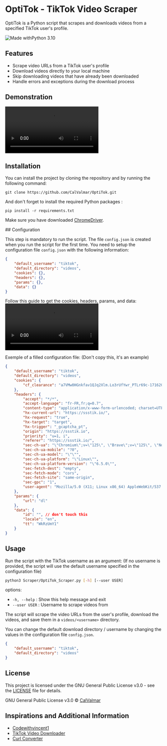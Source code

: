 # OptiTok - TikTok Video Scraper

OptiTok is a Python script that scrapes and downloads videos from a specified TikTok user's profile.

![Made withPython 3.10](https://img.shields.io/badge/Made%20with-Python%203.10-1f425f.svg)


## Features

- Scrape video URLs from a TikTok user's profile
- Download videos directly to your local machine
- Skip downloading videos that have already been downloaded
- Handle errors and exceptions during the download process

## Demonstration
![demo](/src/demo.webm)

## Installation

You can install the project by cloning the repository and by running the following command:
```
git clone https://github.com/CalValmar/OptiTok.git
```

And don't forget to install the required Python packages :
```
pip install -r requirements.txt
```

Make sure you have downloaded [ChromeDriver](https://www.google.com/chrome/).

## Configuration

This step is mandatory to run the script. The file `config.json` is created when you run the script for the first time. You need to setup the configuration file `config.json` with the following information:

```json
{
    "default_username": "tiktok",
    "default_directory": "videos",
    "cookies": {},
    "headers": {},
    "params": {},
    "data": {}
}
```

Follow this guide to get the cookies, headers, params, and data:
![Guide](/src/guide.webm)

Exemple of a filled configuration file: (Don't copy this, it's an example)

```json
{
    "default_username": "tiktok",
    "default_directory": "videos",
    "cookies": {
        "cf_clearance": "a7VMw0HGnkfav1QJq2Xlm.Lo3rUfYwr_PTLr69c-171620911-1.0.1.1-5vKdq55Qj52tQllDfKrJo8F.hBOOltm5WATDKQEq_C8lM0EI11HWt.TFuf5Mjm2RbKNkQXKHeHqQUpLg"
    },
    "headers": {
        "accept": "*/*",
        "accept-language": "fr-FR,fr;q=0.7",
        "content-type": "application/x-www-form-urlencoded; charset=UTF-8",
        "hx-current-url": "https://ssstik.io/",
        "hx-request": "true",
        "hx-target": "target",
        "hx-trigger": "_gcaptcha_pt",
        "origin": "https://ssstik.io",
        "priority": "u=1, i",
        "referer": "https://ssstik.io/",
        "sec-ch-ua": "\"Chromium\";v=\"125\", \"Brave\";v=\"125\", \"Not-A.Brand\";v=\"24\"",
        "sec-ch-ua-mobile": "?0",
        "sec-ch-ua-model": "\"\"",
        "sec-ch-ua-platform": "\"Linux\"",
        "sec-ch-ua-platform-version": "\"6.5.0\"",
        "sec-fetch-dest": "empty",
        "sec-fetch-mode": "cors",
        "sec-fetch-site": "same-origin",
        "sec-gpc": "1",
        "user-agent": "Mozilla/5.0 (X11; Linux x86_64) AppleWebKit/537.36 (KHTML, like Gecko) Chrome/124.0.0.0 Safari/537.36"
    },
    "params": {
        "url": "dl"
    },
    "data": {
        "id": "", // don't touch this
        "locale": "en",
        "tt": "WkRzUmY1"
    }
}
```

## Usage

Run the script with the TikTok username as an argument: 
(If no username is provided, the script will use the default username specified in the configuration file)

```bash
python3 Scraper/OptiTok_Scraper.py [-h] [--user USER]
```
options:
-  `-h, --help`  :  Show this help message and exit
-  `--user USER` :  Username to scrape videos from

The script will scrape the video URLs from the user's profile, download the videos, and save them in a `videos/<username>` directory.

You can change the default download directory / username by changing the values in the configuration file `config.json`.

```json
{
    "default_username": "tiktok",
    "default_directory": "videos"
}
```

## License

This project is licensed under the GNU General Public License v3.0 - see the [LICENSE](/LICENSE) file for details.

GNU General Public License v3.0 © [CalValmar](https://github.com/CalValmar)

## Inspirations and Additional Information
- [Codewithvincent1](https://github.com/codewithvincent1/tiktokVideoScraper/blob/main/scrape_video.py)
- [TikTok Video Downloader](https://ssstik.io/)
- [Curl Converter](https://curlconverter.com/)